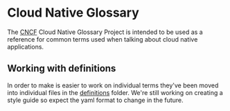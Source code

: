 # Cloud Native Glossary

The [CNCF](cncf.io) Cloud Native Glossary Project is intended to be used as a reference for common terms used when talking about cloud native applications. 

## Working with definitions

In order to make is easier to work on individual terms they've been moved into individual files in the [definitions](/definitions) folder. We're still working on creating a style guide so expect the yaml format to change in the future.